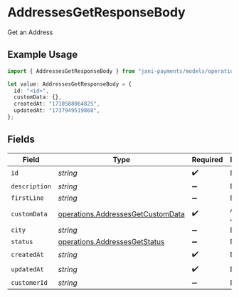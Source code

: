 # AddressesGetResponseBody

Get an Address

## Example Usage

```typescript
import { AddressesGetResponseBody } from "jani-payments/models/operations";

let value: AddressesGetResponseBody = {
  id: "<id>",
  customData: {},
  createdAt: "1710588064825",
  updatedAt: "1737949519868",
};
```

## Fields

| Field                                                                                  | Type                                                                                   | Required                                                                               | Description                                                                            |
| -------------------------------------------------------------------------------------- | -------------------------------------------------------------------------------------- | -------------------------------------------------------------------------------------- | -------------------------------------------------------------------------------------- |
| `id`                                                                                   | *string*                                                                               | :heavy_check_mark:                                                                     | N/A                                                                                    |
| `description`                                                                          | *string*                                                                               | :heavy_minus_sign:                                                                     | N/A                                                                                    |
| `firstLine`                                                                            | *string*                                                                               | :heavy_minus_sign:                                                                     | N/A                                                                                    |
| `customData`                                                                           | [operations.AddressesGetCustomData](../../models/operations/addressesgetcustomdata.md) | :heavy_check_mark:                                                                     | Any valid JSON value                                                                   |
| `city`                                                                                 | *string*                                                                               | :heavy_minus_sign:                                                                     | N/A                                                                                    |
| `status`                                                                               | [operations.AddressesGetStatus](../../models/operations/addressesgetstatus.md)         | :heavy_minus_sign:                                                                     | N/A                                                                                    |
| `createdAt`                                                                            | *string*                                                                               | :heavy_check_mark:                                                                     | N/A                                                                                    |
| `updatedAt`                                                                            | *string*                                                                               | :heavy_check_mark:                                                                     | N/A                                                                                    |
| `customerId`                                                                           | *string*                                                                               | :heavy_minus_sign:                                                                     | N/A                                                                                    |